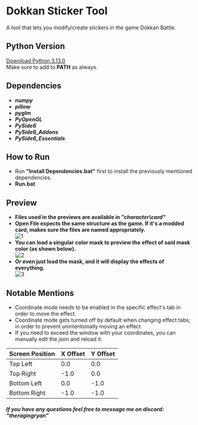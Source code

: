 # Dokkan Sticker Tool
 A tool that lets you modify/create stickers in the game Dokkan Battle.

## Python Version

[Download Python 3.13.0](https://www.python.org/ftp/python/3.13.0/python-3.13.0-amd64.exe)  
Make sure to add to **PATH** as always.  

## Dependencies
- ***numpy***  
- ***pillow***  
- ***pyglm***  
- ***PyOpenGL***  
- ***PySide6***  
- ***PySide6_Addons***  
- ***PySide6_Essentials*** 



## How to Run

- Run **"Install Dependencies.bat"** first to install the previously mentioned dependencies.  
- **Run.bat**

## Preview
- **Files used in the previews are available in *"character\card"***
- **Open File expects the same structure as the game. If it's a modded card, makes sure the files are named appropriately.**  
![1](https://github.com/user-attachments/assets/dc85cf2c-3347-4f2d-89d4-fdafbd661042)
- **You can load a singular color mask to preview the effect of said mask color (as shown below).**  
![2](https://github.com/user-attachments/assets/c5b06443-f0ff-41b2-9fa8-9a3be4fd235b)
- **Or even just load the mask, and it will display the effects of everything.**  
![3](https://github.com/user-attachments/assets/bd21333f-2730-482d-90ae-06eaa83f0aad)


## Notable Mentions
- Coordinate mode needs to be enabled in the specific effect's tab in order to move the effect.
- Coordinate mode gets turned off by default when changing effect tabs; in order to prevent unintentionally moving an effect.
- If you need to exceed the window with your coordinates, you can manually edit the json and reload it.

| Screen Position | X Offset | Y Offset |
|-----------------|----------|----------|
| Top Left        | 0.0      | 0.0      |
| Top Right       | -1.0     | 0.0      |
| Bottom Left     | 0.0      | -1.0     |
| Bottom Right    | -1.0     | -1.0     |

##### If you have any questions feel free to message me on discord: "theragingryan"

